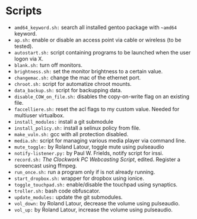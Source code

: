 # Scripts

 * `amd64_keyword.sh:` search all installed gentoo package with `~amd64` keyword.
 * `ap.sh:` enable or disable an access point via cable or wireless (to be tested).
 * `autostart.sh:` script containing programs to be launched when the user logon via X.
 * `blank.sh:` turn off monitors.
 * `brightness.sh:` set the monitor brightness to a certain value.
 * `changemac.sh:` change the mac of the ethernet port.
 * `chroot.sh:` script for automatize chroot mounts.
 * `data_backup.sh:` script for backupping data.
 * `disable_COW_on_file.sh:` disables the copy-on-write flag on an existing file.
 * `faccelliere.sh:` reset the acl flags to my custom value. Needed for multiuser virtualbox.
 * `install_modules:` install a git submodule
 * `install_policy.sh:` install a selinux policy from file.
 * `make_vuln.sh:` gcc with all protection disabled.
 * `media.sh:` script for managing various media player via command line.
 * `mute_toggle:` by Roland Latour, toggle mute using pulseaudio
 * `notify-listener.py:` by Paul W. Frields, notify script for irssi.
 * `record.sh:` _The Clockwork PC Webcasting Script_, edited. Register a screencast using ffmpeg.
 * `run_once.sh:` run a program only if is not already running.
 * `start_dropbox.sh:` wrapper for dropbox using ionice.
 * `toggle_touchpad.sh:` enable/disable the touchpad using synaptics.
 * `troller.sh:` bash code obfuscator.
 * `update_modules:` update the git submodules.
 * `vol_down:` by Roland Latour, decrease the volume using pulseaudio.
 * `vol_up:` by Roland Latour, increase the volume using pulseaudio.

